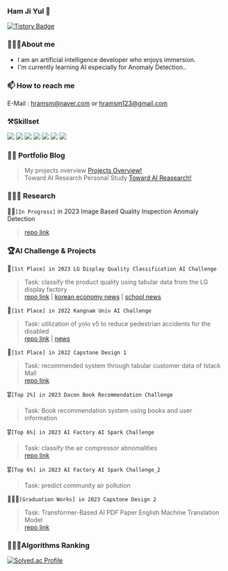 ### Ham Ji Yul 👋
[![Tistory Badge](https://img.shields.io/badge/Tech%20Blog-555263?style=flat&logoColor=white)]("[https://cocoon1787.tistory.com](https://acidic-silence-606.notion.site/4213c3e3c58a4c4cbb60d2f2753e0321)/)
<!--
**YUL-git/YUL-git** is a ✨ _special_ ✨ repository because its `README.md` (this file) appears on your GitHub profile.

Here are some ideas to get you started:

- 🔭 I’m currently working on ...
- 🌱 I’m currently learning ...
- 👯 I’m looking to collaborate on ...
- 🤔 I’m looking for help with ...
- 💬 Ask me about ...
- 📫 How to reach me: ...
- 😄 Pronouns: ...
- ⚡ Fun fact: ...
-->
### 💁🏻‍♂️About me
* I am an artificial intelligence developer who enjoys immersion.
* I'm currently learning AI especially for Anomaly Detection..

### 📫 How to reach me  
E-Mail : hramsm@naver.com or hramsm123@gmail.com  

### ⚒️Skillset  

<img src="https://img.shields.io/badge/sklearn-F7931E?style=flate&logo=scikitlearn&logoColor=white"/>
<img src="https://img.shields.io/badge/pytorch-EE4C2C?style=flate&logo=pytorch&logoColor=white"/>
<img src="https://img.shields.io/badge/tensorflow-FF6F00?style=flate&logo=tensorflow&logoColor=white"/>
<img src="https://img.shields.io/badge/docker-2496ED?style=flatee&logo=docker&logoColor=white"/>
<img src="https://img.shields.io/badge/kubernetes-326CE5?style=flate&logo=kubernetes&logoColor=white"/>
<img src="https://img.shields.io/badge/amazonaws-232F3E?style=flate&logo=amazonaws&logoColor=white"/>
<img src="https://img.shields.io/badge/microsoftazure-0078D4?style=flate&logo=microsoftazure&logoColor=white"/>


### 👀✨ Portfolio Blog
> My projects overview [Projects Overview!](https://machine-learning-research.notion.site/ML-DL-Engineer-18d10d06532d4421bd26811afb348407)  
> Toward AI Research Personal Study [Toward AI Reasearch!](https://machine-learning-research.notion.site/4213c3e3c58a4c4cbb60d2f2753e0321)  

### 👨🏻‍🔬 Research  
🥽🧪`[In Progress]` in 2023 Image Based Quality Inspection Anomaly Detection
>[repo link](https://github.com/YUL-git/memae-anomaly-detection)
  
### 🏆AI Challenge & Projects  
🥇`[1st Place] in 2023 LG Display Quality Classification AI Challenge`  
>Task: classify the product quality using tabular data from the LG display factory  
>[repo link](https://github.com/YUL-git/2023-LG-DISPLAY-Quality-Classification-1st-place-Solution) | [korean economy news](https://www.hankyung.com/it/article/202304071562g) | [school news](https://web.kangnam.ac.kr/menu/board/info/91e87af8a39d7468a705e907abd020d5.do?encMenuSeq=f27334797be7f56644db09015634bf5b&encMenuBoardSeq=4f29b32e9c7ad0830c87df51e8e3ffdc)

🥇`[1st Place] in 2022 Kangnam Univ AI Challenge`  
>Task: utilization of yolo v5 to reduce pedestrian accidents for the disabled  
>[repo link](https://github.com/YUL-git/2022_probono_object_detection_by_yolov5_1st_place_solution) | [news](https://ace.kangnam.ac.kr/menu/board/info/f3a3bfbbc5715e4180657f71177d8bcf.do?scrtWrtiYn=false&encMenuSeq=5a1dc776d71dae825ed365be75187a1e&encMenuBoardSeq=d5e08d8b9aee4051aecbcd81986670b8)

🥇`[1st Place] in 2022 Capstone Design 1`
>Task: recommended system through tabular customer data of Istack Mall  
>[repo link](https://github.com/YUL-git/Python-Recommandation)

🎖️`[Top 2%] in 2023 Dacon Book Recommendation Challenge`
>Task: Book recommendation system using books and user information  

🎖️`[Top 6%] in 2023 AI Factory AI Spark Challenge`  
>Task: classify the air compressor abnomalities  
>[repo link](https://github.com/YUL-git/2023_AI_Factory_Outlier_Detection_Air_Compressor_faults_Top_6_Solution)  

🎖️`[Top 6%] in 2023 AI Factory AI Spark Challenge_2`  
>Task: predict community air pollution  
  
👨🏻‍🎓`[Graduation Works] in 2023 Capstone Design 2`  
>Task: Transformer-Based AI PDF Paper English Machine Translation Model  
>[repo link](https://github.com/YUL-git/2023_Capstone_Design_Graduate_Work/blob/main/README.md)  
   
  
### 👨🏻‍💻Algorithms Ranking  
[![Solved.ac Profile](http://mazassumnida.wtf/api/v2/generate_badge?boj=hramsm)](https://solved.ac/hramsm/)
